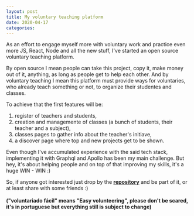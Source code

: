 ```yaml
---
layout: post
title: My voluntary teaching platform
date: 2020-04-17
categories:
---
```

As an effort to engage myself more with voluntary work and practice even more JS, React, Node and all the new stuff, I've started an open source voluntary teaching platform.

By open source I mean people can take this project, copy it, make money out of it, anything, as long as people get to help each other. And by voluntary teaching I mean this platform must provide ways for voluntaries, who already teach something or not, to organize their studentes and classes.

To achieve that the first features will be:
1. register of teachers and students,
2. creation and managemente of classes (a bunch of students, their teacher and a subject),
3. classes pages to gather info about the teacher's initiave,
4. a discover page where top and new projects get to be shown.

Even though I've accumulated experience with the said tech stack, implementing it with Graphql and Apollo has been my main challenge. But hey, it's about helping people and on top of that improving my skills, it's a huge WIN - WIN :)

So, if anyone got interested just drop by the [**repository**](https://github.com/ericmadureira/voluntariado-facil) and be part of it, or at least share with some friends :)
<br><br>
**("voluntariado fácil" means "Easy volunteering", please don't be scared, it's in portuguese but everything still is subject to change)**
